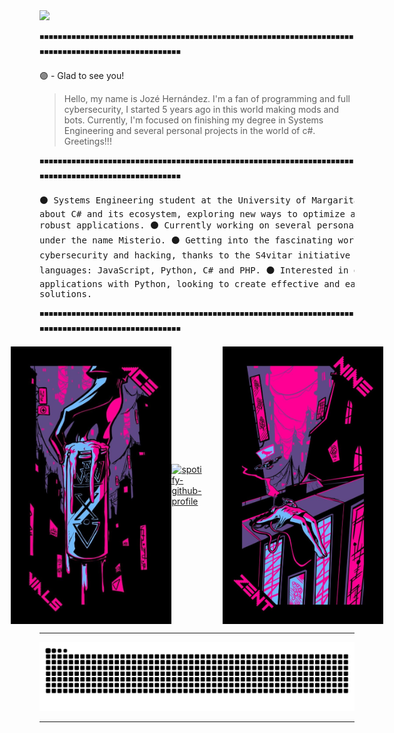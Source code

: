 <img src="https://github.com/Jozexo/Jozexo/blob/main/gif/Jozexo.gif" style="border-radius: 30px margin-right: 10px;"/>

◾️◾️◾️◾️◾️◾️◾️◾️◾️◾️◾️◾️◾️◾️◾️◾️◾️◾️◾️◾️◾️◾️◾️◾️◾️◾️◾️◾️◾️◾️◾️◾️◾️◾️◾️◾️◾️◾️◾️◾️◾️◾️◾️◾️◾️◾️◾️◾️◾️◾️◾️◾️◾️◾️◾️◾️◾️◾️◾️◾️◾️◾️◾️◾️◾️◾️◾️◾️◾️◾️◾️◾️◾️◾️◾️◾️◾️◾️◾️◾️◾️◾️◾️◾️◾️◾️◾️◾️◾️◾️◾️◾️◾️◾️◾️◾️◾️◾️◾️◾️

🟣 - Glad to see you!

> Hello, my name is Jozé Hernández. I'm a fan of programming and full cybersecurity, I started 5 years ago in this world making mods and bots. Currently, I'm focused on finishing my degree in Systems Engineering and several personal projects in the world of c#. Greetings!!!

◾️◾️◾️◾️◾️◾️◾️◾️◾️◾️◾️◾️◾️◾️◾️◾️◾️◾️◾️◾️◾️◾️◾️◾️◾️◾️◾️◾️◾️◾️◾️◾️◾️◾️◾️◾️◾️◾️◾️◾️◾️◾️◾️◾️◾️◾️◾️◾️◾️◾️◾️◾️◾️◾️◾️◾️◾️◾️◾️◾️◾️◾️◾️◾️◾️◾️◾️◾️◾️◾️◾️◾️◾️◾️◾️◾️◾️◾️◾️◾️◾️◾️◾️◾️◾️◾️◾️◾️◾️◾️◾️◾️◾️◾️◾️◾️◾️◾️◾️◾️<pre>
⚫️ Systems Engineering student at the University of Margarita [UNIMAR](https://portalunimar.unimar.edu.ve/).
⚫️ Passionate about C# and its ecosystem, exploring new ways to optimize and create robust applications.
⚫️ Currently working on several personal projects under the name Misterio.
⚫️ Getting into the fascinating world of cybersecurity and hacking, thanks to the S4vitar initiative .
⚫️ Main languages: JavaScript, Python, C# and PHP.
⚫️ Interested in developing applications with Python, looking to create effective and easy to use solutions.
</pre>

◾️◾️◾️◾️◾️◾️◾️◾️◾️◾️◾️◾️◾️◾️◾️◾️◾️◾️◾️◾️◾️◾️◾️◾️◾️◾️◾️◾️◾️◾️◾️◾️◾️◾️◾️◾️◾️◾️◾️◾️◾️◾️◾️◾️◾️◾️◾️◾️◾️◾️◾️◾️◾️◾️◾️◾️◾️◾️◾️◾️◾️◾️◾️◾️◾️◾️◾️◾️◾️◾️◾️◾️◾️◾️◾️◾️◾️◾️◾️◾️◾️◾️◾️◾️◾️◾️◾️◾️◾️◾️◾️◾️◾️◾️◾️◾️◾️◾️◾️◾️

<div style="display: flex; justify-content: center; align-items: center;">
  <img src="gif/1.jpg" width="257" style="border-radius: 30px margin-right: 10px;"/>
  <a href="https://github.com/kittinan/spotify-github-profile">
    <img src="https://spotify-github-profile.kittinanx.com/api/view?uid=3172duxsvztk6aw6fsqeptfy4mfa&cover_image=true&theme=default&show_offline=true&background_color=121212&interchange=false" alt="spotify-github-profile" style="margin-right: 30px;"/>
  </a>
  <img src="gif/2.jpg" width="257" style="border-radius: 30px margin-right: 10px;"/>
</div>


---


<div align="center">
  <picture>
    <source media="(prefers-color-scheme: dark)" srcset="https://raw.githubusercontent.com/huiishan99/huiishan99/output/github-contribution-grid-snake-dark.svg">
    <source media="(prefers-color-scheme: light)" srcset="https://raw.githubusercontent.com/huiishan99/huiishan99/output/github-contribution-grid-snake.svg">
    <img alt="github contribution grid snake animation" src="https://raw.githubusercontent.com/huiishan99/huiishan99/output/github-contribution-grid-snake.svg">
  </picture>  
</div>

---
